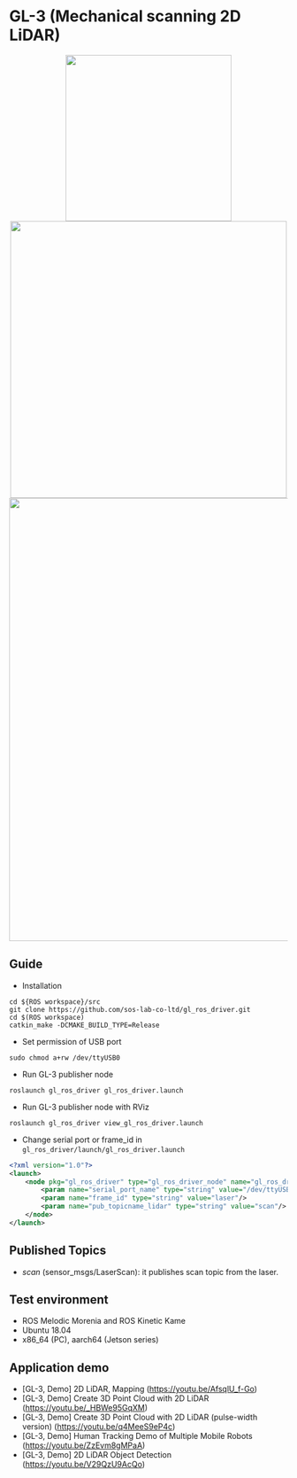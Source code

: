 # GL-3 (Mechanical scanning 2D LiDAR)
<p align="center">
<img src="http://soslab.co/wp-content/uploads/2020/01/CES-%ED%99%88%ED%8E%98%EC%9D%B4%EC%A7%80-%EC%9D%B4%EB%AF%B8%EC%A7%80-07-1.png" width="300">
<img src="http://soslab.co/wp-content/uploads/2020/01/CES-%ED%99%88%ED%8E%98%EC%9D%B4%EC%A7%80-%EC%9D%B4%EB%AF%B8%EC%A7%80-32-2.png" width="500">
<img src="http://soslab.co/wp-content/uploads/2020/01/CES-%ED%99%88%ED%8E%98%EC%9D%B4%EC%A7%80-%EC%9D%B4%EB%AF%B8%EC%A7%80-20-3.png" width="800">
</p>

## Guide
* Installation
```
cd ${ROS workspace}/src
git clone https://github.com/sos-lab-co-ltd/gl_ros_driver.git
cd $(ROS workspace)
catkin_make -DCMAKE_BUILD_TYPE=Release
```
- Set permission of USB port
```
sudo chmod a+rw /dev/ttyUSB0
```
- Run GL-3 publisher node
```
roslaunch gl_ros_driver gl_ros_driver.launch
```
- Run GL-3 publisher node with RViz
```
roslaunch gl_ros_driver view_gl_ros_driver.launch
```
- Change serial port or frame_id in `gl_ros_driver/launch/gl_ros_driver.launch`
```xml
<?xml version="1.0"?>
<launch>
    <node pkg="gl_ros_driver" type="gl_ros_driver_node" name="gl_ros_driver_node" output="screen">
        <param name="serial_port_name" type="string" value="/dev/ttyUSB0"/>
        <param name="frame_id" type="string" value="laser"/>
        <param name="pub_topicname_lidar" type="string" value="scan"/>
    </node>
</launch>
```

## Published Topics
- _scan_ (sensor_msgs/LaserScan): it publishes scan topic from the laser.

## Test environment
- ROS Melodic Morenia and ROS Kinetic Kame
- Ubuntu 18.04
- x86_64 (PC), aarch64 (Jetson series)

## Application demo
- [GL-3, Demo] 2D LiDAR, Mapping (https://youtu.be/AfsqlU_f-Go)
- [GL-3, Demo] Create 3D Point Cloud with 2D LiDAR (https://youtu.be/_HBWe95GqXM)
- [GL-3, Demo] Create 3D Point Cloud with 2D LiDAR (pulse-width version) (https://youtu.be/q4MeeS9eP4c)
- [GL-3, Demo] Human Tracking Demo of Multiple Mobile Robots (https://youtu.be/ZzEvm8gMPaA)
- [GL-3, Demo] 2D LiDAR Object Detection (https://youtu.be/V29QzU9AcQo)
